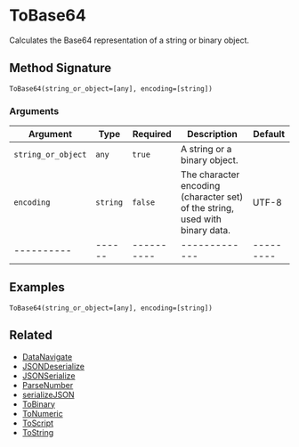 # ToBase64

Calculates the Base64 representation of a string or binary object.

## Method Signature

```
ToBase64(string_or_object=[any], encoding=[string])
```

### Arguments

| Argument           | Type     | Required   | Description                                                                  | Default   |
| ------------------ | -------- | ---------- | ---------------------------------------------------------------------------- | --------- |
| `string_or_object` | `any`    | `true`     | A string or a binary object.                                                 |           |
| `encoding`         | `string` | `false`    | The character encoding (character set) of the string, used with binary data. | UTF-8     |
| ----------         | ------   | ---------- | -------------                                                                | --------- |

## Examples

```
ToBase64(string_or_object=[any], encoding=[string])
```

## Related

* [DataNavigate](datanavigate.md)
* [JSONDeserialize](jsondeserialize.md)
* [JSONSerialize](jsonserialize.md)
* [ParseNumber](parsenumber.md)
* [serializeJSON](serializejson.md)
* [ToBinary](tobinary.md)
* [ToNumeric](tonumeric.md)
* [ToScript](toscript.md)
* [ToString](tostring.md)
